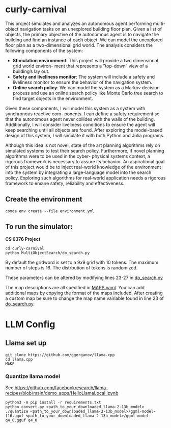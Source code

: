 # curly-carnival

This project simulates and analyzes an autonomous agent performing multi-object navigation tasks on an unexplored building floor plan. Given a list of objects, the primary objective of the autonomous agent is to navigate the building and find an instance of each object. We can model the unexplored floor plan as a two-dimensional grid world. The analysis considers the following components of the system:

 - **Stimulation environment**: This project will provide a two dimensional grid world environ- ment that represents a ”top-down” view of a building’s lay out.
 - **Safety and liveliness monitor**: The system will include a safety and liveliness monitor to ensure the behavior of the navigation system.
 - **Online search policy**: We can model the system as a Markov decision process and use an online search policy like Monte Carlo tree search to find target objects in the environment.


Given these components, I will model this system as a system with synchronous reactive com- ponents. I can define a safety requirement so that the autonomous agent never collides with the walls of the building. Additionally, I will consider liveliness conditions to ensure the agent will keep searching until all objects are found. After exploring the model-based design of this system, I will simulate it with both Python and Julia programs.

Although this idea is not novel, state of the art planning algorithms rely on simulated systems to test their search policy. Furthermore, if novel planning algorithms were to be used in the cyber- physical systems context, a rigorous framework is necessary to assure its behavior. An aspirational goal of this project would be to inject real-world knowledge of the environment into the system by integrating a large-language model into the search policy. Exploring such algorithms for real-world application needs a rigorous framework to ensure safety, reliability and effectiveness.

## Create the environment

```{bash}
conda env create --file environment.yml
```

## To run the simulator:

**CS 6376 Project**

```{bash}
cd curly-carnival
python MultiObjectSearch/do_search.py
```

By default the gridword is set to a 9x9 grid with 10 tokens. The maximum number of steps is 16. The distrbution of tokens is randomized.

These parameters can be altered by modifying lines 23-27 in [do_search.py](MultiObjectSearch/do_search.py)

The map descriptions are all specified in [MAPS.yaml](MultiObjectSearch/MAPS.yaml). You can add additional maps by copying the format of the maps included. After creating a custom map be sure to change the map name vairiable found in line 23 of [do_search.py](MultiObjectSearch/do_search.py).




# LLM Config 

## Llama set up

```
git clone https://github.com/ggerganov/llama.cpp
cd llama.cpp
MAKE 
```

### Quantize llama model

See https://github.com/facebookresearch/llama-recipes/blob/main/demo_apps/HelloLlamaLocal.ipynb

```
python3 -m pip install -r requirements.txt
python convert.py <path_to_your_downloaded_llama-2-13b_model>
./quantize <path_to_your_downloaded_llama-2-13b_model>/ggml-model-f16.gguf <path_to_your_downloaded_llama-2-13b_model>/ggml-model-q4_0.gguf q4_0
```